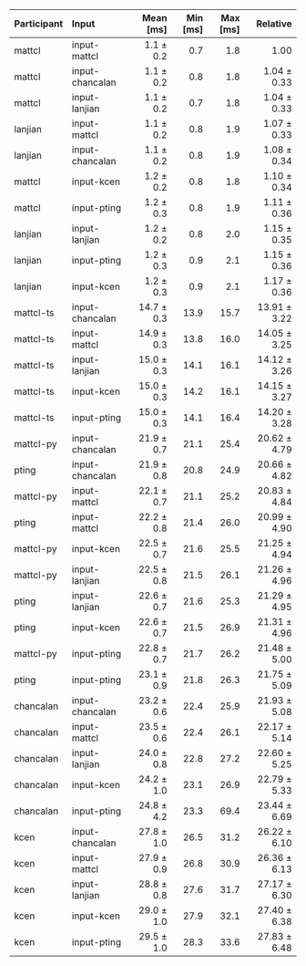 | Participant | Input | Mean [ms] | Min [ms] | Max [ms] | Relative |
|:---|:---|---:|---:|---:|---:|
| mattcl | input-mattcl | 1.1 ± 0.2 | 0.7 | 1.8 | 1.00 |
| mattcl | input-chancalan | 1.1 ± 0.2 | 0.8 | 1.8 | 1.04 ± 0.33 |
| mattcl | input-lanjian | 1.1 ± 0.2 | 0.7 | 1.8 | 1.04 ± 0.33 |
| lanjian | input-mattcl | 1.1 ± 0.2 | 0.8 | 1.9 | 1.07 ± 0.33 |
| lanjian | input-chancalan | 1.1 ± 0.2 | 0.8 | 1.9 | 1.08 ± 0.34 |
| mattcl | input-kcen | 1.2 ± 0.2 | 0.8 | 1.8 | 1.10 ± 0.34 |
| mattcl | input-pting | 1.2 ± 0.3 | 0.8 | 1.9 | 1.11 ± 0.36 |
| lanjian | input-lanjian | 1.2 ± 0.2 | 0.8 | 2.0 | 1.15 ± 0.35 |
| lanjian | input-pting | 1.2 ± 0.3 | 0.9 | 2.1 | 1.15 ± 0.36 |
| lanjian | input-kcen | 1.2 ± 0.3 | 0.9 | 2.1 | 1.17 ± 0.36 |
| mattcl-ts | input-chancalan | 14.7 ± 0.3 | 13.9 | 15.7 | 13.91 ± 3.22 |
| mattcl-ts | input-mattcl | 14.9 ± 0.3 | 13.8 | 16.0 | 14.05 ± 3.25 |
| mattcl-ts | input-lanjian | 15.0 ± 0.3 | 14.1 | 16.1 | 14.12 ± 3.26 |
| mattcl-ts | input-kcen | 15.0 ± 0.3 | 14.2 | 16.1 | 14.15 ± 3.27 |
| mattcl-ts | input-pting | 15.0 ± 0.3 | 14.1 | 16.4 | 14.20 ± 3.28 |
| mattcl-py | input-chancalan | 21.9 ± 0.7 | 21.1 | 25.4 | 20.62 ± 4.79 |
| pting | input-chancalan | 21.9 ± 0.8 | 20.8 | 24.9 | 20.66 ± 4.82 |
| mattcl-py | input-mattcl | 22.1 ± 0.7 | 21.1 | 25.2 | 20.83 ± 4.84 |
| pting | input-mattcl | 22.2 ± 0.8 | 21.4 | 26.0 | 20.99 ± 4.90 |
| mattcl-py | input-kcen | 22.5 ± 0.7 | 21.6 | 25.5 | 21.25 ± 4.94 |
| mattcl-py | input-lanjian | 22.5 ± 0.8 | 21.5 | 26.1 | 21.26 ± 4.96 |
| pting | input-lanjian | 22.6 ± 0.7 | 21.6 | 25.3 | 21.29 ± 4.95 |
| pting | input-kcen | 22.6 ± 0.7 | 21.5 | 26.9 | 21.31 ± 4.96 |
| mattcl-py | input-pting | 22.8 ± 0.7 | 21.7 | 26.2 | 21.48 ± 5.00 |
| pting | input-pting | 23.1 ± 0.9 | 21.8 | 26.3 | 21.75 ± 5.09 |
| chancalan | input-chancalan | 23.2 ± 0.6 | 22.4 | 25.9 | 21.93 ± 5.08 |
| chancalan | input-mattcl | 23.5 ± 0.6 | 22.4 | 26.1 | 22.17 ± 5.14 |
| chancalan | input-lanjian | 24.0 ± 0.8 | 22.8 | 27.2 | 22.60 ± 5.25 |
| chancalan | input-kcen | 24.2 ± 1.0 | 23.1 | 26.9 | 22.79 ± 5.33 |
| chancalan | input-pting | 24.8 ± 4.2 | 23.3 | 69.4 | 23.44 ± 6.69 |
| kcen | input-chancalan | 27.8 ± 1.0 | 26.5 | 31.2 | 26.22 ± 6.10 |
| kcen | input-mattcl | 27.9 ± 0.9 | 26.8 | 30.9 | 26.36 ± 6.13 |
| kcen | input-lanjian | 28.8 ± 0.8 | 27.6 | 31.7 | 27.17 ± 6.30 |
| kcen | input-kcen | 29.0 ± 1.0 | 27.9 | 32.1 | 27.40 ± 6.38 |
| kcen | input-pting | 29.5 ± 1.0 | 28.3 | 33.6 | 27.83 ± 6.48 |
